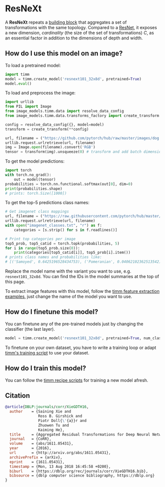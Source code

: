 # ResNeXt

A **ResNeXt** repeats a [building block](https://paperswithcode.com/method/resnext-block) that aggregates a set of transformations with the same topology. Compared to a [ResNet](https://paperswithcode.com/method/resnet), it exposes a new dimension,  *cardinality* (the size of the set of transformations) $C$, as an essential factor in addition to the dimensions of depth and width. 

## How do I use this model on an image?
To load a pretrained model:

```python
import timm
model = timm.create_model('resnext101_32x8d', pretrained=True)
model.eval()
```

To load and preprocess the image:
```python 
import urllib
from PIL import Image
from image_models.timm.data import resolve_data_config
from image_models.timm.data.transforms_factory import create_transform

config = resolve_data_config({}, model=model)
transform = create_transform(**config)

url, filename = ("https://github.com/pytorch/hub/raw/master/images/dog.jpg", "dog.jpg")
urllib.request.urlretrieve(url, filename)
img = Image.open(filename).convert('RGB')
tensor = transform(img).unsqueeze(0) # transform and add batch dimension
```

To get the model predictions:
```python
import torch
with torch.no_grad():
    out = model(tensor)
probabilities = torch.nn.functional.softmax(out[0], dim=0)
print(probabilities.shape)
# prints: torch.Size([1000])
```

To get the top-5 predictions class names:
```python
# Get imagenet class mappings
url, filename = ("https://raw.githubusercontent.com/pytorch/hub/master/imagenet_classes.txt", "imagenet_classes.txt")
urllib.request.urlretrieve(url, filename) 
with open("imagenet_classes.txt", "r") as f:
    categories = [s.strip() for s in f.readlines()]

# Print top categories per image
top5_prob, top5_catid = torch.topk(probabilities, 5)
for i in range(top5_prob.size(0)):
    print(categories[top5_catid[i]], top5_prob[i].item())
# prints class names and probabilities like:
# [('Samoyed', 0.6425196528434753), ('Pomeranian', 0.04062102362513542), ('keeshond', 0.03186424449086189), ('white wolf', 0.01739676296710968), ('Eskimo dog', 0.011717947199940681)]
```

Replace the model name with the variant you want to use, e.g. `resnext101_32x8d`. You can find the IDs in the model summaries at the top of this page.

To extract image features with this model, follow the [timm feature extraction examples](https://rwightman.github.io/pytorch-image-models/feature_extraction/), just change the name of the model you want to use.

## How do I finetune this model?
You can finetune any of the pre-trained models just by changing the classifier (the last layer).
```python
model = timm.create_model('resnext101_32x8d', pretrained=True, num_classes=NUM_FINETUNE_CLASSES)
```
To finetune on your own dataset, you have to write a training loop or adapt [timm's training
script](https://github.com/rwightman/pytorch-image-models/blob/master/train.py) to use your dataset.

## How do I train this model?

You can follow the [timm recipe scripts](https://rwightman.github.io/pytorch-image-models/scripts/) for training a new model afresh.

## Citation

```BibTeX
@article{DBLP:journals/corr/XieGDTH16,
  author    = {Saining Xie and
               Ross B. Girshick and
               Piotr Doll{\'{a}}r and
               Zhuowen Tu and
               Kaiming He},
  title     = {Aggregated Residual Transformations for Deep Neural Networks},
  journal   = {CoRR},
  volume    = {abs/1611.05431},
  year      = {2016},
  url       = {http://arxiv.org/abs/1611.05431},
  archivePrefix = {arXiv},
  eprint    = {1611.05431},
  timestamp = {Mon, 13 Aug 2018 16:45:58 +0200},
  biburl    = {https://dblp.org/rec/journals/corr/XieGDTH16.bib},
  bibsource = {dblp computer science bibliography, https://dblp.org}
}
```

<!--
Type: model-index
Collections:
- Name: ResNeXt
  Paper:
    Title: Aggregated Residual Transformations for Deep Neural Networks
    URL: https://paperswithcode.com/paper/aggregated-residual-transformations-for-deep
Models:
- Name: resnext101_32x8d
  In Collection: ResNeXt
  Metadata:
    FLOPs: 21180417024
    Parameters: 88790000
    File Size: 356082095
    Architecture:
    - 1x1 Convolution
    - Batch Normalization
    - Convolution
    - Global Average Pooling
    - Grouped Convolution
    - Max Pooling
    - ReLU
    - ResNeXt Block
    - Residual Connection
    - Softmax
    Tasks:
    - Image Classification
    Training Data:
    - ImageNet
    ID: resnext101_32x8d
    Crop Pct: '0.875'
    Image Size: '224'
    Interpolation: bilinear
  Code: https://github.com/rwightman/pytorch-image-models/blob/b9843f954b0457af2db4f9dea41a8538f51f5d78/timm/models/resnet.py#L877
  Weights: https://download.pytorch.org/models/resnext101_32x8d-8ba56ff5.pth
  Results:
  - Task: Image Classification
    Dataset: ImageNet
    Metrics:
      Top 1 Accuracy: 79.3%
      Top 5 Accuracy: 94.53%
- Name: resnext50_32x4d
  In Collection: ResNeXt
  Metadata:
    FLOPs: 5472648192
    Parameters: 25030000
    File Size: 100435887
    Architecture:
    - 1x1 Convolution
    - Batch Normalization
    - Convolution
    - Global Average Pooling
    - Grouped Convolution
    - Max Pooling
    - ReLU
    - ResNeXt Block
    - Residual Connection
    - Softmax
    Tasks:
    - Image Classification
    Training Data:
    - ImageNet
    ID: resnext50_32x4d
    Crop Pct: '0.875'
    Image Size: '224'
    Interpolation: bicubic
  Code: https://github.com/rwightman/pytorch-image-models/blob/b9843f954b0457af2db4f9dea41a8538f51f5d78/timm/models/resnet.py#L851
  Weights: https://github.com/rwightman/pytorch-image-models/releases/download/v0.1-weights/resnext50_32x4d_ra-d733960d.pth
  Results:
  - Task: Image Classification
    Dataset: ImageNet
    Metrics:
      Top 1 Accuracy: 79.79%
      Top 5 Accuracy: 94.61%
- Name: resnext50d_32x4d
  In Collection: ResNeXt
  Metadata:
    FLOPs: 5781119488
    Parameters: 25050000
    File Size: 100515304
    Architecture:
    - 1x1 Convolution
    - Batch Normalization
    - Convolution
    - Global Average Pooling
    - Grouped Convolution
    - Max Pooling
    - ReLU
    - ResNeXt Block
    - Residual Connection
    - Softmax
    Tasks:
    - Image Classification
    Training Data:
    - ImageNet
    ID: resnext50d_32x4d
    Crop Pct: '0.875'
    Image Size: '224'
    Interpolation: bicubic
  Code: https://github.com/rwightman/pytorch-image-models/blob/b9843f954b0457af2db4f9dea41a8538f51f5d78/timm/models/resnet.py#L869
  Weights: https://github.com/rwightman/pytorch-image-models/releases/download/v0.1-weights/resnext50d_32x4d-103e99f8.pth
  Results:
  - Task: Image Classification
    Dataset: ImageNet
    Metrics:
      Top 1 Accuracy: 79.67%
      Top 5 Accuracy: 94.87%
- Name: tv_resnext50_32x4d
  In Collection: ResNeXt
  Metadata:
    FLOPs: 5472648192
    Parameters: 25030000
    File Size: 100441675
    Architecture:
    - 1x1 Convolution
    - Batch Normalization
    - Convolution
    - Global Average Pooling
    - Grouped Convolution
    - Max Pooling
    - ReLU
    - ResNeXt Block
    - Residual Connection
    - Softmax
    Tasks:
    - Image Classification
    Training Techniques:
    - SGD with Momentum
    - Weight Decay
    Training Data:
    - ImageNet
    ID: tv_resnext50_32x4d
    LR: 0.1
    Epochs: 90
    Crop Pct: '0.875'
    LR Gamma: 0.1
    Momentum: 0.9
    Batch Size: 32
    Image Size: '224'
    LR Step Size: 30
    Weight Decay: 0.0001
    Interpolation: bilinear
  Code: https://github.com/rwightman/pytorch-image-models/blob/9a25fdf3ad0414b4d66da443fe60ae0aa14edc84/timm/models/resnet.py#L842
  Weights: https://download.pytorch.org/models/resnext50_32x4d-7cdf4587.pth
  Results:
  - Task: Image Classification
    Dataset: ImageNet
    Metrics:
      Top 1 Accuracy: 77.61%
      Top 5 Accuracy: 93.68%
-->